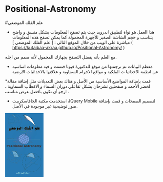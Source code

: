 # Positional-Astronomy
#علم الفلك الموضعي

* هذا العمل هو نواة لتطبيق اندرويد حيث يتم تصفح المعلومات بشكل منسق و واضح يتناسب و حجم الشاشة الصغير للأجهزة المحمولة كما يمكن تصفح هذه المعلومات مباشرة على الويب من خلال الموقع التالي :
[ علم الفلك الموضعي ] ( https://kutaibaa-akraa.github.io/Positional-Astronomy/ )

مع العلم بأنه يفضل التصفح بجهازك المحمول لأنه صمم من اجله.
* معظم البيانات تم ترجمتها من موقع للدكتورة فيونا فنست و فيه معلومات اساسية عن انظمة الاحداثيا ت الفلكية و مواقع الاجرام السماوية و علاقتها بالاحداثيات الارضية

*قمت بإضافة المواضيع الأساسية من الأصل و هناك بعض التعديلات مثل إضافة مقالة لخضر الأحمد و صفحتين تشرحان بشكل تفاعلي دوران السماء و الاقطاب السماوية ، ارجو أن تكون بأفضل عرض مناسب .

* استخدمت مكتبة الجاقاسكريبت JQuery Mobile لتصميم الصفحات و قمت بإضافة صور توضيحية غير موجودة في الأصل.
<img src="splash.png" class="mikimg" style="max-width:25%"/>
